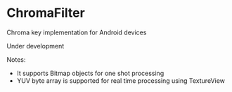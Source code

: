 # ChromaFilter
Chroma key implementation for Android devices

Under development

Notes:
  - It supports Bitmap objects for one shot processing
  - YUV byte array is supported for real time processing using TextureView

